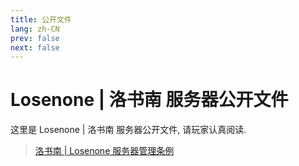 ```yaml
---
title: 公开文件
lang: zh-CN
prev: false
next: false
---
```


# Losenone | 洛书南 服务器公开文件

这里是 Losenone | 洛书南 服务器公开文件, 请玩家认真阅读.

> [洛书南 | Losenone 服务器管理条例](/docs/public_files/moderation_rules.html)
